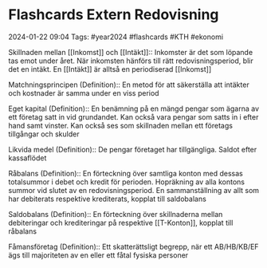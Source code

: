 # Flashcards Extern Redovisning

2024-01-22 09:04
Tags: #year2024 #flashcards #KTH #ekonomi

Skillnaden mellan [[Inkomst]] och [[Intäkt]]:: Inkomster är det som löpande tas emot under året. När inkomsten hänförs till rätt redovisningsperiod, blir det en intäkt. En [[Intäkt]] är alltså en periodiserad [[Inkomst]]
<!--SR:!2024-01-27,1,210!2024-01-23,1,230-->

Matchningsprincipen (Definition):: En metod för att säkerställa att intäkter och kostnader är samma under en viss period
<!--SR:!2024-01-23,1,230!2024-01-25,3,250-->

Eget kapital (Definition):: En benämning på en mängd pengar som ägarna av ett företag satt in vid grundandet. Kan också vara pengar som satts in i efter hand samt vinster. Kan också ses som skillnaden mellan ett företags tillgångar och skulder
<!--SR:!2024-01-25,3,250!2024-01-27,1,210-->

Likvida medel (Definition):: De pengar företaget har tillgängliga. Saldot efter kassaflödet
<!--SR:!2024-01-28,2,240!2024-01-28,2,244-->

Råbalans (Definition):: En förteckning över samtliga konton med dessas totalsummor i debet och kredit för perioden. Hopräkning av alla kontons summor vid slutet av en redovisningsperiod. En sammanställning av allt som har debiterats respektive krediterats, kopplat till saldobalans
<!--SR:!2000-01-01,1,250!2024-01-27,1,220-->

Saldobalans (Definition):: En förteckning över skillnaderna mellan debiteringar och krediteringar på respektive [[T-Konton]], kopplat till råbalans
<!--SR:!2000-01-01,1,250!2024-01-27,1,220-->

Fåmansföretag (Definition):: Ett skatterättsligt begrepp, när ett AB/HB/KB/EF ägs till majoriteten av en eller ett fåtal fysiska personer
<!--SR:!2000-01-01,1,250!2024-01-27,1,224-->
